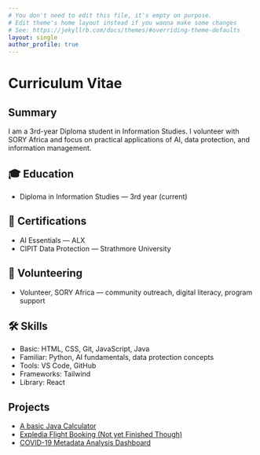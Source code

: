 ```yaml
---
# You don't need to edit this file, it's empty on purpose.
# Edit theme's home layout instead if you wanna make some changes
# See: https://jekyllrb.com/docs/themes/#overriding-theme-defaults
layout: single
author_profile: true
---
```


# Curriculum Vitae

## Summary
I am a 3rd-year Diploma student in Information Studies. I volunteer with SORY Africa and focus on practical applications of AI, data protection, and information management.

## 🎓 Education
- Diploma in Information Studies — 3rd year (current)

## 📜 Certifications
- AI Essentials — ALX
- CIPIT Data Protection — Strathmore University

## 🤝 Volunteering
- Volunteer, SORY Africa — community outreach, digital literacy, program support

## 🛠 Skills
- Basic: HTML, CSS, Git, JavaScript, Java
- Familiar: Python, AI fundamentals, data protection concepts
- Tools: VS Code, GitHub
- Frameworks: Tailwind 
- Library: React

## Projects
- [A basic Java Calculator](https://github.com/ChrispineOjow/AreaCalculator)
- [Expledia Flight Booking (Not yet Finished Though)](https://github.com/ChrispineOjow/ExpediaFlightBooking)
- [COVID-19 Metadata Analysis Dashboard](https://github.com/ChrispineOjow/Frameworks_Assignment)






